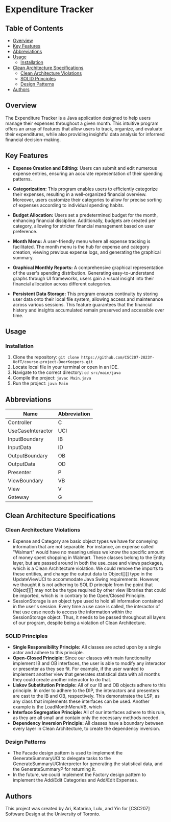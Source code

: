 # Expenditure Tracker

## Table of Contents

- [Overview](#overview)
- [Key Features](#key-features)
- [Abbreviations](#abbreviations)
- [Usage](#usage)
  - [Installation](#installation)
- [Clean Architecture Specifications](#clean-architecture-specifications)
  - [Clean Architecture Violations](#clean-architecture-violations)
  - [SOLID Principles](#solid-principles)
  - [Design Patterns](#design-patterns)
- [Authors](#authors)

## Overview

The Expenditure Tracker is a Java application designed to help users manage their expenses throughout a given month. 
This intuitive program offers an array of features that allow users to track, organize, and evaluate their expenditures,
while also providing insightful data analysis for informed financial decision-making.

## Key Features

- **Expense Creation and Editing:** Users can submit and edit numerous expense entries, ensuring an accurate 
representation of their spending patterns.

- **Categorization:** This program enables users to efficiently categorize their expenses, resulting in a well-organized
financial overview. Moreover, users customize their categories to allow for precise sorting of expenses according to 
individual spending habits.

- **Budget Allocation:** Users set a predetermined budget for the month, enhancing financial discipline. Additionally, 
budgets are created per category, allowing for stricter financial management based on user preference.

- **Month Menu:** A user-friendly menu where all expense tracking is facilitated. The month menu is the hub for 
expense and category creation, viewing previous expense logs, and generating the graphical summary. 

- **Graphical Monthly Reports:** A comprehensive graphical representation of the user's spending distribution. 
Generating easy-to-understand graphs through UI frameworks, users gain a visual insight into their financial allocation 
across different categories.

- **Persistent Data Storage:** This program ensures continuity by storing user data onto their local file system, 
allowing access and maintenance across various sessions. This feature guarantees that the financial history and insights
accumulated remain preserved and accessible over time.

## Usage

### Installation

1. Clone the repository: `git clone https://github.com/CSC207-2023Y-UofT/course-project-DoorKeepers.git`
2. Locate local file in your terminal or open in an IDE.
3. Navigate to the correct directory: `cd src/main/java`
4. Compile the project: `javac Main.java`
5. Run the project: `java Main`

## Abbreviations

| Name              | Abbreviation |
|-------------------|--------------|
| Controller        | C            |
| UseCaseInteractor | UCI          |
| InputBoundary     | IB           |
| InputData         | ID           |
| OutputBoundary    | OB           |
| OutputData        | OD           |
| Presenter         | P            |
| ViewBoundary      | VB           |
| View              | V            |
| Gateway           | G            |


## Clean Architecture Specifications

### Clean Architecture Violations
- Expense and Category are basic object types we have for conveying information that are not separable. For instance, an 
expense called "Walmart" would have no meaning unless we know the specific amount of money spent shopping in Walmart. 
These classes belong to the Entity layer, but are passed around in both the use_case and views packages, which is a 
Clean Architecture violation. We could remove the imports to these entities, and change the output data to Object[][] 
type in the UpdateViewUCI to accommodate Java Swing requirements. However, we thought it is not adhering to SOLID 
principle from the point that Object[][] may not be the type required by other view libraries that could be imported, 
which is in contrary to the Open/Closed Principle.
- SessionStorage is an object type used to hold all information contained in the user's session. Every time a use case 
is called, the interactor of that use case needs to access the information within the SessionStorage object. Thus, it 
needs to be passed throughout all layers of our program, despite being a violation of Clean Architecture.

### SOLID Principles
- **Single Responsibility Principle:** All classes are acted upon by a single actor and adhere to this principle.
- **Open-Closed Principle:** Since our classes with main functionality implement IB and OB interfaces, the user is able 
to modify any interactor or presenter as they see fit. For example, if the user wanted to implement another view that 
generates statistical data with all months they could create another interactor to do that.
- **Liskov Substitution Principle:** All of our IB and OB objects adhere to this principle. In order to adhere to the 
DIP, the interactors and presenters are cast to the IB and OB, respectively. This demonstrates the LSP, as any class 
that implements these interfaces can be used. Another example is the LoadMonthMenuVB, which 
- **Interface Segregation Principle:** All of our interfaces adhere to this rule, as they are all small and contain only
the necessary methods needed.
- **Dependency Inversion Principle:** All classes have a boundary between every layer in Clean Architecture, to create 
the dependency inversion.

### Design Patterns
- The Facade design pattern is used to implement the GenerateSummaryUCI to delegate tasks to the 
GenerateSummaryUCInterpreter for generating the statistical data, and the GenerateSummaryP for returning it.
- In the future, we could implement the Factory design pattern to implement the Add/Edit Categories and Add/Edit 
Expenses.

## Authors

This project was created by Ari, Katarina, Lulu, and Yin for [CSC207] Software Design at the University of Toronto.